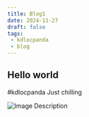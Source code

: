 ```yaml
---
title: Blog1
date: 2024-11-27
draft: false
tags:
 - kdlocpanda
 - blog
---
```

## Hello world


#kdlocpanda Just chilling

![Image Description](/images/output.jpg)